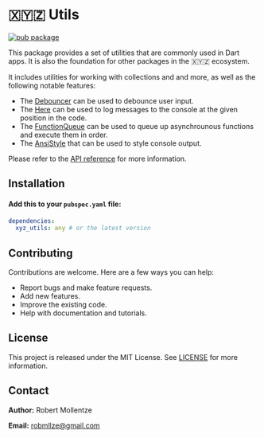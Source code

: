 # 🇽🇾🇿 Utils

[![pub package](https://img.shields.io/pub/v/xyz_utils.svg)](https://pub.dev/packages/xyz_utils)

This package provides a set of utilities that are commonly used in Dart apps. It is also the foundation for other packages in the 🇽🇾🇿 ecosystem.

It includes utilities for working with collections and and more, as well as the following notable features:

- The [Debouncer](https://pub.dev/documentation/xyz_utils/0.44.4/xyz_utils/Debouncer-class.html) can be used to debounce user input.
- The [Here](https://pub.dev/documentation/xyz_utils/0.44.4/xyz_utils/Here-class.html) can be used to log messages to the console at the given position in the code.
- The [FunctionQueue](https://pub.dev/documentation/xyz_utils/0.44.4/xyz_utils/FunctionQueue-class.html) can be used to queue up asynchrounous functions and execute them in order.
- The [AnsiStyle](https://pub.dev/documentation/xyz_utils/0.44.4/xyz_utils/AnsiStyle-class.html) that can be used to style console output.

Please refer to the [API reference](https://pub.dev/documentation/xyz_utils/0.44.4/web_friendly/web_friendly-library.html) for more information.

## Installation

#### Add this to your `pubspec.yaml` file:

```yaml
dependencies:
  xyz_utils: any # or the latest version
```
## Contributing

Contributions are welcome. Here are a few ways you can help:

- Report bugs and make feature requests.
- Add new features.
- Improve the existing code.
- Help with documentation and tutorials.

## License

This project is released under the MIT License. See [LICENSE](https://raw.githubusercontent.com/robmllze/xyz_utils/main/LICENSE) for more information.

## Contact

**Author:** Robert Mollentze

**Email:** robmllze@gmail.com